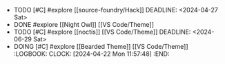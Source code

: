 - TODO [#C] #explore [[source-foundry/Hack]]
  DEADLINE: <2024-04-27 Sat>
- DONE #explore [[Night Owl]] [[VS Code/Theme]]
- TODO [#C] #explore [[noctis]] [[VS Code/Theme]]
  DEADLINE: <2024-06-29 Sat>
- DOING [#C] #explore [[Bearded Theme]] [[VS Code/Theme]]
  :LOGBOOK:
  CLOCK: [2024-04-22 Mon 11:57:48]
  :END: